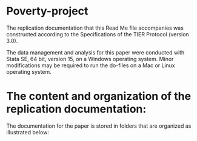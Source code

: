 # Poverty-project
The replication documentation that this Read Me file accompanies was constructed according to the Specifications of the TIER Protocol (version 3.0).

The data management and analysis for this paper were conducted with Stata SE, 64 bit, version 15, on a Windows operating system.  Minor modifications may be required to run the do-files on a Mac or Linux operating system.

# The content and organization of the replication documentation:

The documentation for the paper is stored in folders that are organized as illustrated below:
